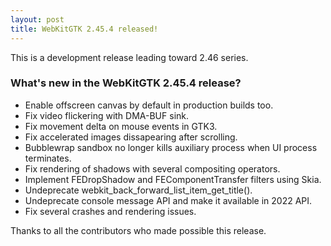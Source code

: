 ```yaml
---
layout: post
title: WebKitGTK 2.45.4 released!
---
```


This is a development release leading toward 2.46 series.

### What's new in the WebKitGTK 2.45.4 release?

 - Enable offscreen canvas by default in production builds too.
 - Fix video flickering with DMA-BUF sink.
 - Fix movement delta on mouse events in GTK3.
 - Fix accelerated images dissapearing after scrolling.
 - Bubblewrap sandbox no longer kills auxiliary process when UI process terminates.
 - Fix rendering of shadows with several compositing operators.
 - Implement FEDropShadow and FEComponentTransfer filters using Skia.
 - Undeprecate webkit_back_forward_list_item_get_title().
 - Undeprecate console message API and make it available in 2022 API.
 - Fix several crashes and rendering issues.

Thanks to all the contributors who made possible this release.